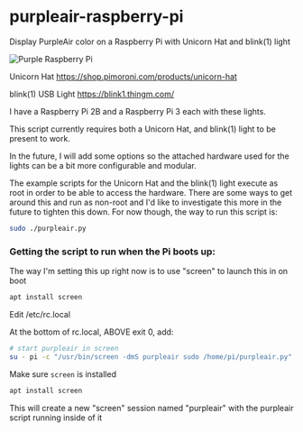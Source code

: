 # purpleair-raspberry-pi
Display PurpleAir color on a Raspberry Pi with Unicorn Hat and blink(1) light

![Purple Raspberry Pi](https://chriscarey.com/blog/wp-content/uploads/2020/09/purple-pi.png)

Unicorn Hat https://shop.pimoroni.com/products/unicorn-hat

blink(1) USB Light https://blink1.thingm.com/

I have a Raspberry Pi 2B and a Raspberry Pi 3 each with these lights.

This script currently requires both a Unicorn Hat, and blink(1) light to be present to work.

In the future, I will add some options so the attached hardware used for the lights can be a bit more configurable and modular.

The example scripts for the Unicorn Hat and the blink(1) light execute as root in order to be able to access the hardware.
There are some ways to get around this and run as non-root and I'd like to investigate this more in the future to tighten this down.
For now though, the way to run this script is:

```bash
sudo ./purpleair.py
```

### Getting the script to run when the Pi boots up:

The way I'm setting this up right now is to use "screen" to launch this in on boot

```bash
apt install screen
```

Edit /etc/rc.local

At the bottom of rc.local, ABOVE exit 0, add:

```bash
# start purpleair in screen
su - pi -c "/usr/bin/screen -dmS purpleair sudo /home/pi/purpleair.py"
```

Make sure `screen` is installed

```bash
apt install screen
```

This will create a new "screen" session named "purpleair" with the purpleair script running inside of it

